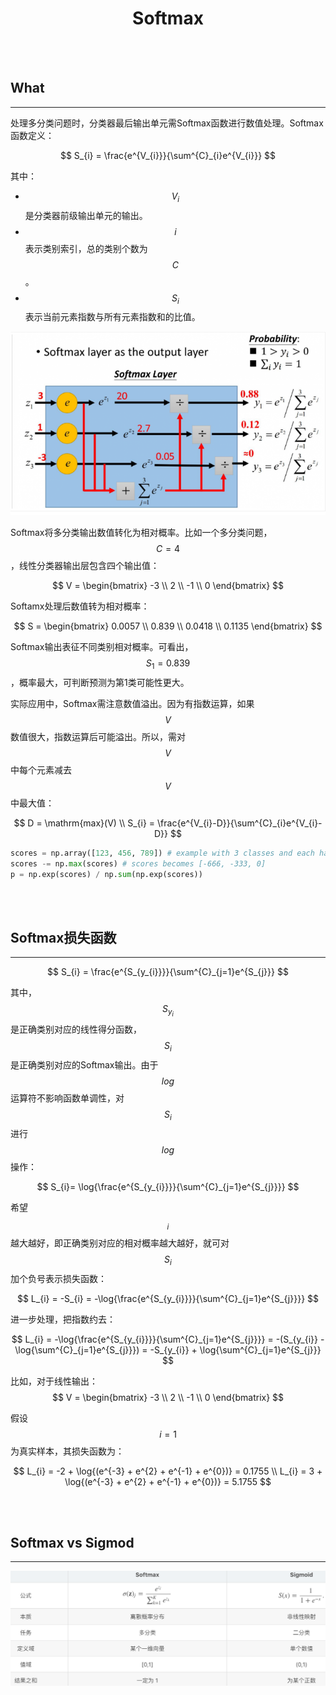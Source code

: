 # <center>Softmax</center>

<br></br>



## What
----
处理多分类问题时，分类器最后输出单元需Softmax函数进行数值处理。Softmax函数定义：

$$
S_{i} = \frac{e^{V_{i}}}{\sum^{C}_{i}e^{V_{i}}}
$$

其中：
* $$V_{i}$$是分类器前级输出单元的输出。
* $$i$$表示类别索引，总的类别个数为$$C$$。
* $$S_{i}$$表示当前元素指数与所有元素指数和的比值。

![](./Images/softmax1.png)

Softmax将多分类输出数值转化为相对概率。比如一个多分类问题，$$C = 4$$，线性分类器输出层包含四个输出值：

$$
V = \begin{bmatrix}
        -3 \\
        2  \\
        -1 \\
        0
    \end{bmatrix}
$$

Softamx处理后数值转为相对概率：

$$
S = \begin{bmatrix}
        0.0057 \\
        0.839  \\
        0.0418 \\
        0.1135
    \end{bmatrix}
$$

Softmax输出表征不同类别相对概率。可看出，$$S_{1} = 0.839$$，概率最大，可判断预测为第1类可能性更大。

实际应用中，Softmax需注意数值溢出。因为有指数运算，如果$$V$$数值很大，指数运算后可能溢出。所以，需对$$V$$中每个元素减去$$V$$中最大值：

$$
D = \mathrm{max}(V) \\
S_{i} = \frac{e^{V_{i}-D}}{\sum^{C}_{i}e^{V_{i}-D}}
$$

```python
scores = np.array([123, 456, 789]) # example with 3 classes and each having large scores
scores -= np.max(scores) # scores becomes [-666, -333, 0]
p = np.exp(scores) / np.sum(np.exp(scores))
```

<br></br>



## Softmax损失函数
----
$$
S_{i} = \frac{e^{S_{y_{i}}}}{\sum^{C}_{j=1}e^{S_{j}}}
$$

其中，$$S_{y_{i}}$$是正确类别对应的线性得分函数，$$S_{i}$$是正确类别对应的Softmax输出。由于$$log$$运算符不影响函数单调性，对$$S_{i}$$进行$$log$$操作：

$$
S_{i}= \log{\frac{e^{S_{y_{i}}}}{\sum^{C}_{j=1}e^{S_{j}}}}
$$

希望$$_{i}$$越大越好，即正确类别对应的相对概率越大越好，就可对$$S_{i}$$加个负号表示损失函数：

$$
L_{i} = -S_{i} = -\log{\frac{e^{S_{y_{i}}}}{\sum^{C}_{j=1}e^{S_{j}}}}
$$

进一步处理，把指数约去：

$$
L_{i} = -\log{\frac{e^{S_{y_{i}}}}{\sum^{C}_{j=1}e^{S_{j}}}} = -(S_{y_{i}} - \log{\sum^{C}_{j=1}e^{S_{j}}}) = -S_{y_{i}} + \log{\sum^{C}_{j=1}e^{S_{j}}}
$$

比如，对于线性输出：
$$
V = \begin{bmatrix}
        -3 \\
        2  \\
        -1 \\
        0
    \end{bmatrix}
$$

假设$$i = 1$$为真实样本，其损失函数为：

$$
L_{i} = -2 + \log{(e^{-3} + e^{2} + e^{-1} + e^{0})} = 0.1755 \\
L_{i} = 3 + \log{(e^{-3} + e^{2} + e^{-1} + e^{0})} = 5.1755
$$

<br></br>



## Softmax vs Sigmod
----
![](./Images/softmax_sigmod.png)